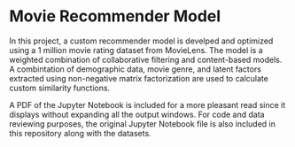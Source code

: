 # Movie Recommender Model

In this project, a custom recommender model is develped and optimized using a 1 million movie rating dataset from MovieLens. The model is a weighted combination of collaborative filtering and content-based models. A combintation of demographic data, movie genre, and latent factors extracted using non-negative matrix factorization are used to calculate custom similarity functions.

A PDF of the Jupyter Notebook is included for a more pleasant read since it displays without expanding all the output windows. For code and data reviewing purposes, the original Jupyter Notebook file is also included in this repository along with the datasets. 
